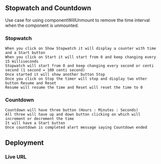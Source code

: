 ## Stopwatch and Countdown

Use case for using componentWillUnmount to remove the time interval when the component is unmounted.

### Stopwatch

    When you click on Show Stopwatch it will display a counter with time and a Start button
    When you click on Start it will start from 0 and keep changing every 15 milliseconds
    Stopwatch will start from 0 and keep changing every second or centi second (1 second = 100 centi second)
    Once started it will show another button Stop
    Once you click on Stop the timer will stop and display two other button Resume and Reset
    Resume will resume the time and Reset will reset the time to 0

### Countdown

    Countdown will have three button (Hours : Minutes : Seconds)
    All three will have up and down button clicking on which will increment or decrement the time
    It will have a Start button
    Once countdown is completed alert message saying Countdown ended

## Deployment

### Live URL
